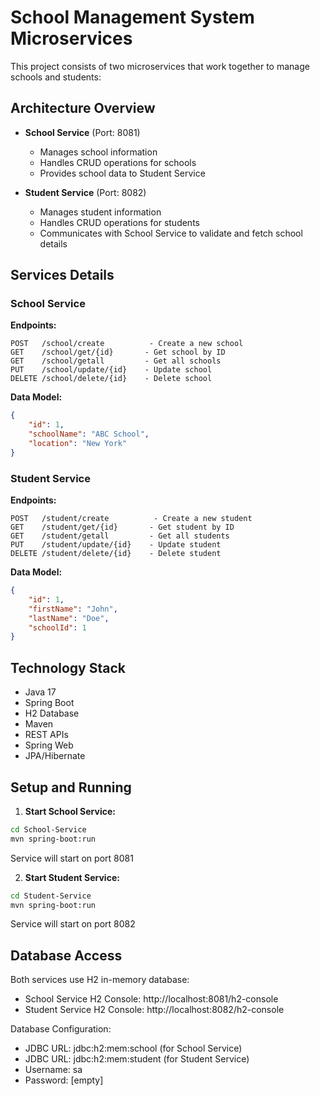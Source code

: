 # School Management System Microservices

This project consists of two microservices that work together to manage schools and students:

## Architecture Overview

- **School Service** (Port: 8081)
  - Manages school information
  - Handles CRUD operations for schools
  - Provides school data to Student Service

- **Student Service** (Port: 8082)
  - Manages student information
  - Handles CRUD operations for students
  - Communicates with School Service to validate and fetch school details

## Services Details

### School Service

**Endpoints:**
```http
POST   /school/create          - Create a new school
GET    /school/get/{id}       - Get school by ID
GET    /school/getall         - Get all schools
PUT    /school/update/{id}    - Update school
DELETE /school/delete/{id}    - Delete school
```

**Data Model:**
```json
{
    "id": 1,
    "schoolName": "ABC School",
    "location": "New York"
}
```

### Student Service

**Endpoints:**
```http
POST   /student/create          - Create a new student
GET    /student/get/{id}       - Get student by ID
GET    /student/getall         - Get all students
PUT    /student/update/{id}    - Update student
DELETE /student/delete/{id}    - Delete student
```

**Data Model:**
```json
{
    "id": 1,
    "firstName": "John",
    "lastName": "Doe",
    "schoolId": 1
}
```

## Technology Stack

- Java 17
- Spring Boot
- H2 Database
- Maven
- REST APIs
- Spring Web
- JPA/Hibernate

## Setup and Running

1. **Start School Service:**
```bash
cd School-Service
mvn spring-boot:run
```
Service will start on port 8081

2. **Start Student Service:**
```bash
cd Student-Service
mvn spring-boot:run
```
Service will start on port 8082

## Database Access

Both services use H2 in-memory database:

- School Service H2 Console: http://localhost:8081/h2-console
- Student Service H2 Console: http://localhost:8082/h2-console

Database Configuration:
- JDBC URL: jdbc:h2:mem:school (for School Service)
- JDBC URL: jdbc:h2:mem:student (for Student Service)
- Username: sa
- Password: [empty]